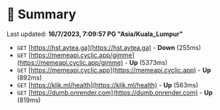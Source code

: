 # 📖 Summary
Last updated: **16/7/2023, 7:09:57 PG "Asia/Kuala_Lumpur"**

- `GET` [https://hst.aytea.ga](https://hst.aytea.ga) - **Down** (255ms)
- `GET` [https://memeapi.cyclic.app/gimme](https://memeapi.cyclic.app/gimme) - **Up** (5373ms)
- `GET` [https://memeapi.cyclic.app](https://memeapi.cyclic.app) - **Up** (892ms)
- `GET` [https://klik.ml/health](https://klik.ml/health) - **Up** (563ms)
- `GET` [https://dumb.onrender.com](https://dumb.onrender.com) - **Up** (819ms)
